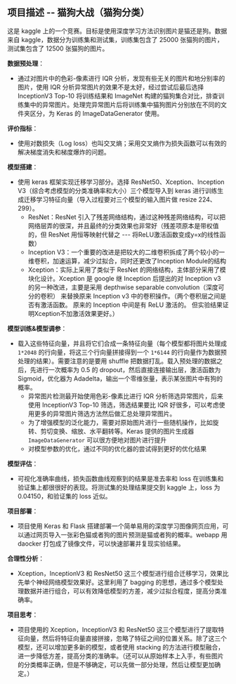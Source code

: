 ## 项目描述 -- 猫狗大战（猫狗分类）

这是 kaggle 上的一个竞赛。目标是使用深度学习方法识别图片是猫还是狗。数据来自 kaggle，数据分为训练集和测试集，训练集包含了 25000 张猫狗的图片，测试集包含了 12500 张猫狗的图片。

**数据预处理**：

- 通过对图片中的色彩-像素进行 IQR 分析，发现有些无关的图片和地分别率的图片，使用 IQR 分析异常图片的效果不是太好，经过尝试后最后选择 InceptionV3  Top-10 将训练结果和 ImageNet 构建的猫狗集合对比，排查训练集中的异常图片。处理完异常图片后将训练集中猫狗图片分别放在不同的文件夹区分，为 Keras 的 ImageDataGenerator 使用。

**评价指标**：

- 使用对数损失（Log loss）也叫交叉熵；采用交叉熵作为损失函数可以有效的解决梯度消失和梯度爆炸的问题。

**模型搭建**：

- 使用 keras 框架实现迁移学习部分。选择 ResNet50、Xception、Inception V3（综合考虑模型的分类准确率和大小）三个模型导入到 keras 进行训练生成迁移学习特征向量（导入过程要对三个模型的输入图片做 resize 224、299）。
  - ResNet：ResNet 引入了残差网络结构，通过这种残差网络结构，可以把网络层弄的很深，并且最终的分类效果也非常好（残差项原本是带权值的，但 ResNet 用恒等映射代替之 --- 将ReLU激活函数变成y=x的线性函数）
  - Inception V3：一个重要的改进是把较大的二维卷积拆成了两个较小的一维卷积，加速运算，减少过拟合，同时还更改了Inception Module的结构
  - Xception：实际上采用了类似于 ResNet 的网络结构，主体部分采用了模块化设计。Xception 是 google 继 Inception 后提出的对 Inception v3 的另一种改进，主要是采用 depthwise separable convolution（深度可分的卷积） 来替换原来 Inception v3 中的卷积操作。（两个卷积层之间是否有激活函数。 原来的 Inception 中间是有 ReLU 激活的。 但实验结果证明Xception不加激活效果更好。）

**模型训练&模型调参**：

- 载入这些特征向量，并且将它们合成一条特征向量（每个模型都将图片处理成 `1*2048` 的行向量，将这三个行向量拼接得到一个 `1*6144` 的行向量作为数据预处理的结果）。需要注意的是要用 shuffle 把数据打乱。载入预处理的数据之后，先进行一次概率为 0.5 的 dropout，然后直接连接输出层，激活函数为 Sigmoid，优化器为 Adadelta，输出一个零维张量，表示某张图片中有狗的概率。
  - 异常图片检测最开始使用色彩-像素比进行 IQR 分析筛选异常图片，后来使用 InceptionV3  Top-10 筛选，筛选结果要比 IQR 好很多，可以考虑使用更多的异常图片筛选方法然后做汇总处理异常图片。
  - 为了增强模型的泛化能力，需要对原始图片进行一些随机操作，比如旋转、剪切变换、缩放、水平翻转等。Keras 提供的图片生成器 `ImageDataGenerator` 可以很方便地对图片进行提升
  - 对模型参数的优化，通过不同的优化器的尝试得到更好的优化结果

**模型评估**：

- 可视化准确率曲线，损失函数曲线观察到的结果是准去率和 loss 在训练集和验证集上都很很好的表现。将测试集的处理结果提交到 kaggle 上，loss 为 0.04150，和验证集的 loss 近似。

**项目部署**：

- 项目使用 Keras 和 Flask 搭建部署一个简单易用的深度学习图像网页应用，可以通过网页导入一张彩色猫或者狗的图片预测是猫或者狗的概率。webapp 用 daocker 打包成了镜像文件，可以快速部署并复现实验结果。

**合理性分析**：

- Xception，InceptionV3 和 ResNet50 这三个模型进行组合迁移学习，效果比先单个神经网络模型效果好。这里利用了 bagging 的思想，通过多个模型处理数据并进行组合，可以有效降低模型的方差，减少过拟合程度，提高分类准确率。

**项目思考**：

- 项目使用的 Xception，InceptionV3 和 ResNet50 这三个模型进行了提取特征向量，然后将特征向量直接拼接，忽略了特征之间的位置关系。除了这三个模型，还可以增加更多新的模型，或者使用 stacking  的方法进行模型融合，进一步降低方差，提高分类的准确率。（还可以从原始样本上入手，有些图片的分类概率正确，但是不够确定，可以先做一部分处理，然后让模型更加确定。）